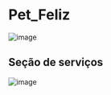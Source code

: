 # Pet_Feliz

![image](https://github.com/user-attachments/assets/f5e82d30-e0e9-41d5-a664-dfa63065f10d)

## Seção de serviços
![image](https://github.com/user-attachments/assets/a86d543a-01d0-4965-9404-55de855ac845)
